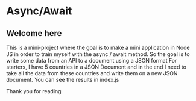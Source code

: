# Async/Await

## Welcome here
This is a mini-project where the goal is to make a mini application in Node JS in order to train myself with the async / await method.
So the goal is to write some data from an API to a document using a JSON format 
For starters, I have 5 countries in a JSON Document and in the end I need to take all the data from these countries and write them on a new JSON document.
You can see the results in index.js

Thank you for reading
